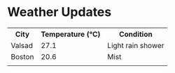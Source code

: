 # Weather Updates

<!-- WEATHER-UPDATE-START -->
<table><tr><th>City</th><th>Temperature (°C)</th><th>Condition</th></tr><tr><td>Valsad</td><td>27.1</td><td>Light rain shower</td></tr><tr><td>Boston</td><td>20.6</td><td>Mist</td></tr><tr><td></td><td></td><td></td></tr></table>
<!-- WEATHER-UPDATE-END -->
